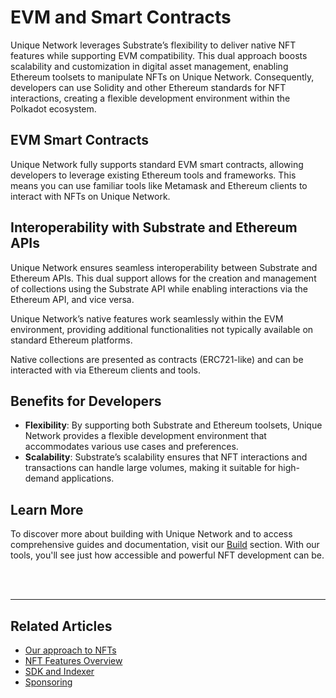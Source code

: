 # EVM and Smart Contracts

Unique Network leverages Substrate’s flexibility to deliver native NFT features while supporting EVM compatibility. This dual approach boosts scalability and customization in digital asset management, enabling Ethereum toolsets to manipulate NFTs on Unique Network. Consequently, developers can use Solidity and other Ethereum standards for NFT interactions, creating a flexible development environment within the Polkadot ecosystem.

## EVM Smart Contracts

Unique Network fully supports standard EVM smart contracts, allowing developers to leverage existing Ethereum tools and frameworks. This means you can use familiar tools like Metamask and Ethereum clients to interact with NFTs on Unique Network.

## Interoperability with Substrate and Ethereum APIs

Unique Network ensures seamless interoperability between Substrate and Ethereum APIs. This dual support allows for the creation and management of collections using the Substrate API while enabling interactions via the Ethereum API, and vice versa.

Unique Network’s native features work seamlessly within the EVM environment, providing additional functionalities not typically available on standard Ethereum platforms.

Native collections are presented as contracts (ERC721-like) and can be interacted with via Ethereum clients and tools.

## Benefits for Developers

- **Flexibility**: By supporting both Substrate and Ethereum toolsets, Unique Network provides a flexible development environment that accommodates various use cases and preferences.
- **Scalability**: Substrate’s scalability ensures that NFT interactions and transactions can handle large volumes, making it suitable for high-demand applications.

## Learn More

To discover more about building with Unique Network and to access comprehensive guides and documentation, visit our [Build](../../build/evm/index.md) section. With our tools, you'll see just how accessible and powerful NFT development can be.

<br>
<br>

---

## Related Articles

- [Our approach to NFTs](../approach.md)
- [NFT Features Overview](../token-types/nft.md)
- [SDK and Indexer](./sdk-indexer.md)
- [Sponsoring](./sponsoring.md)
